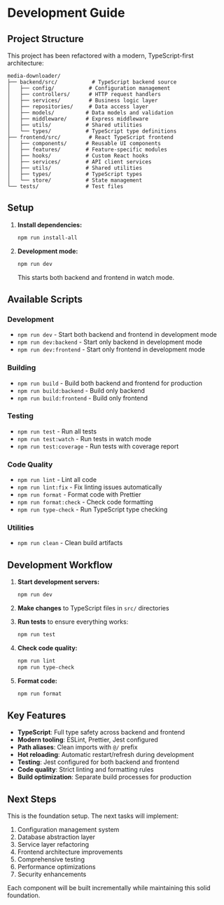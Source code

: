 # Development Guide

## Project Structure

This project has been refactored with a modern, TypeScript-first architecture:

```
media-downloader/
├── backend/src/           # TypeScript backend source
│   ├── config/           # Configuration management
│   ├── controllers/      # HTTP request handlers
│   ├── services/         # Business logic layer
│   ├── repositories/     # Data access layer
│   ├── models/          # Data models and validation
│   ├── middleware/      # Express middleware
│   ├── utils/           # Shared utilities
│   └── types/           # TypeScript type definitions
├── frontend/src/         # React TypeScript frontend
│   ├── components/      # Reusable UI components
│   ├── features/        # Feature-specific modules
│   ├── hooks/           # Custom React hooks
│   ├── services/        # API client services
│   ├── utils/           # Shared utilities
│   ├── types/           # TypeScript types
│   └── store/           # State management
└── tests/               # Test files
```

## Setup

1. **Install dependencies:**
   ```bash
   npm run install-all
   ```

2. **Development mode:**
   ```bash
   npm run dev
   ```
   This starts both backend and frontend in watch mode.

## Available Scripts

### Development
- `npm run dev` - Start both backend and frontend in development mode
- `npm run dev:backend` - Start only backend in development mode
- `npm run dev:frontend` - Start only frontend in development mode

### Building
- `npm run build` - Build both backend and frontend for production
- `npm run build:backend` - Build only backend
- `npm run build:frontend` - Build only frontend

### Testing
- `npm run test` - Run all tests
- `npm run test:watch` - Run tests in watch mode
- `npm run test:coverage` - Run tests with coverage report

### Code Quality
- `npm run lint` - Lint all code
- `npm run lint:fix` - Fix linting issues automatically
- `npm run format` - Format code with Prettier
- `npm run format:check` - Check code formatting
- `npm run type-check` - Run TypeScript type checking

### Utilities
- `npm run clean` - Clean build artifacts

## Development Workflow

1. **Start development servers:**
   ```bash
   npm run dev
   ```

2. **Make changes** to TypeScript files in `src/` directories

3. **Run tests** to ensure everything works:
   ```bash
   npm run test
   ```

4. **Check code quality:**
   ```bash
   npm run lint
   npm run type-check
   ```

5. **Format code:**
   ```bash
   npm run format
   ```

## Key Features

- **TypeScript**: Full type safety across backend and frontend
- **Modern tooling**: ESLint, Prettier, Jest configured
- **Path aliases**: Clean imports with `@/` prefix
- **Hot reloading**: Automatic restart/refresh during development
- **Testing**: Jest configured for both backend and frontend
- **Code quality**: Strict linting and formatting rules
- **Build optimization**: Separate build processes for production

## Next Steps

This is the foundation setup. The next tasks will implement:
1. Configuration management system
2. Database abstraction layer
3. Service layer refactoring
4. Frontend architecture improvements
5. Comprehensive testing
6. Performance optimizations
7. Security enhancements

Each component will be built incrementally while maintaining this solid foundation.